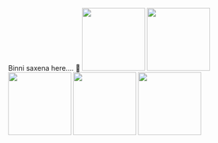
Binni saxena here.... 👋
<img src="https://user-images.githubusercontent.com/1560278/27637937-cb4b9b24-5c11-11e7-949b-15c1e4cdb53c.gif" width="128"/>
<img src="https://onepatch.com/wp-content/uploads/2020/03/NODEJS_CIRCLE.gif" width="128"/>
<img src="https://media3.giphy.com/media/XAxylRMCdpbEWUAvr8/giphy.gif?cid=6c09b952phtpxuk4fvu40wvpiv9c9ar18pvmx2tusrz1s1dw&rid=giphy.gif&ct=s" width="128"/>
<img src="https://onepatch.com/wp-content/uploads/2020/03/CSS_CIRCLE.gif" width="128"/>
<img src="https://onepatch.com/wp-content/uploads/2020/03/JAVASCRIPT_CIRCLE_NEW.gif" width="128"/>
  

